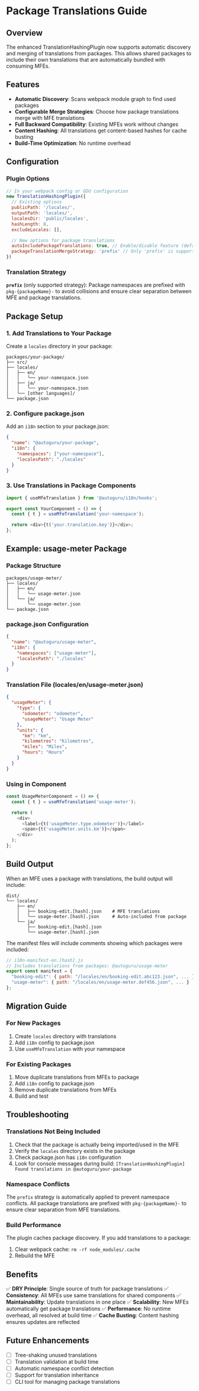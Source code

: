 # Package Translations Guide

## Overview

The enhanced TranslationHashingPlugin now supports automatic discovery and merging of translations from packages. This allows shared packages to include their own translations that are automatically bundled with consuming MFEs.

## Features

- **Automatic Discovery**: Scans webpack module graph to find used packages
- **Configurable Merge Strategies**: Choose how package translations merge with MFE translations
- **Full Backward Compatibility**: Existing MFEs work without changes
- **Content Hashing**: All translations get content-based hashes for cache busting
- **Build-Time Optimization**: No runtime overhead

## Configuration

### Plugin Options

```javascript
// In your webpack config or GDU configuration
new TranslationHashingPlugin({
  // Existing options
  publicPath: '/locales/',
  outputPath: 'locales/',
  localesDir: 'public/locales',
  hashLength: 8,
  excludeLocales: [],

  // New options for package translations
  autoIncludePackageTranslations: true, // Enable/disable feature (default: true)
  packageTranslationMergeStrategy: 'prefix' // Only 'prefix' is supported
})
```

### Translation Strategy

**`prefix`** (only supported strategy): Package namespaces are prefixed with `pkg-{packageName}-` to avoid collisions and ensure clear separation between MFE and package translations.

## Package Setup

### 1. Add Translations to Your Package

Create a `locales` directory in your package:

```
packages/your-package/
├── src/
├── locales/
│   ├── en/
│   │   └── your-namespace.json
│   ├── ja/
│   │   └── your-namespace.json
│   └── [other languages]/
└── package.json
```

### 2. Configure package.json

Add an `i18n` section to your package.json:

```json
{
  "name": "@autoguru/your-package",
  "i18n": {
    "namespaces": ["your-namespace"],
    "localesPath": "./locales"
  }
}
```

### 3. Use Translations in Package Components

```typescript
import { useMfeTranslation } from '@autoguru/i18n/hooks';

export const YourComponent = () => {
  const { t } = useMfeTranslation('your-namespace');

  return <div>{t('your.translation.key')}</div>;
};
```

## Example: usage-meter Package

### Package Structure
```
packages/usage-meter/
├── locales/
│   ├── en/
│   │   └── usage-meter.json
│   └── ja/
│       └── usage-meter.json
└── package.json
```

### package.json Configuration
```json
{
  "name": "@autoguru/usage-meter",
  "i18n": {
    "namespaces": ["usage-meter"],
    "localesPath": "./locales"
  }
}
```

### Translation File (locales/en/usage-meter.json)
```json
{
  "usageMeter": {
    "type": {
      "odometer": "odometer",
      "usageMeter": "Usage Meter"
    },
    "units": {
      "km": "km",
      "kilometres": "Kilometres",
      "miles": "Miles",
      "hours": "Hours"
    }
  }
}
```

### Using in Component
```typescript
const UsageMeterComponent = () => {
  const { t } = useMfeTranslation('usage-meter');

  return (
    <div>
      <label>{t('usageMeter.type.odometer')}</label>
      <span>{t('usageMeter.units.km')}</span>
    </div>
  );
};
```

## Build Output

When an MFE uses a package with translations, the build output will include:

```
dist/
└── locales/
    ├── en/
    │   ├── booking-edit.[hash].json    # MFE translations
    │   └── usage-meter.[hash].json     # Auto-included from package
    └── ja/
        ├── booking-edit.[hash].json
        └── usage-meter.[hash].json
```

The manifest files will include comments showing which packages were included:

```javascript
// i18n-manifest-en.[hash].js
// Includes translations from packages: @autoguru/usage-meter
export const manifest = {
  "booking-edit": { path: "/locales/en/booking-edit.abc123.json", ... },
  "usage-meter": { path: "/locales/en/usage-meter.def456.json", ... }
};
```

## Migration Guide

### For New Packages

1. Create `locales` directory with translations
2. Add `i18n` config to package.json
3. Use `useMfeTranslation` with your namespace

### For Existing Packages

1. Move duplicate translations from MFEs to package
2. Add `i18n` config to package.json
3. Remove duplicate translations from MFEs
4. Build and test

## Troubleshooting

### Translations Not Being Included

1. Check that the package is actually being imported/used in the MFE
2. Verify the `locales` directory exists in the package
3. Check package.json has `i18n` configuration
4. Look for console messages during build: `[TranslationHashingPlugin] Found translations in @autoguru/your-package`

### Namespace Conflicts

The `prefix` strategy is automatically applied to prevent namespace conflicts. All package translations are prefixed with `pkg-{packageName}-` to ensure clear separation from MFE translations.

### Build Performance

The plugin caches package discovery. If you add translations to a package:
1. Clear webpack cache: `rm -rf node_modules/.cache`
2. Rebuild the MFE

## Benefits

✅ **DRY Principle**: Single source of truth for package translations
✅ **Consistency**: All MFEs use same translations for shared components
✅ **Maintainability**: Update translations in one place
✅ **Scalability**: New MFEs automatically get package translations
✅ **Performance**: No runtime overhead, all resolved at build time
✅ **Cache Busting**: Content hashing ensures updates are reflected

## Future Enhancements

- [ ] Tree-shaking unused translations
- [ ] Translation validation at build time
- [ ] Automatic namespace conflict detection
- [ ] Support for translation inheritance
- [ ] CLI tool for managing package translations